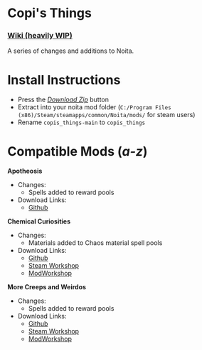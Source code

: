 # Copi's Things
### [Wiki (heavily WIP)](https://noita.wiki.gg/wiki/Mod:Copi%27s_Things)
A series of changes and additions to Noita.

# Install Instructions

 - Press the *[Download Zip](https://github.com/Ramiels/copis_things/archive/refs/heads/main.zip)* button
 - Extract into your noita mod folder (`C:/Program Files (x86)/Steam/steamapps/common/Noita/mods/` for steam users)
 - Rename `copis_things-main` to `copis_things`

# Compatible Mods (*a-z*)

**Apotheosis**
 - Changes:
   - Spells added to reward pools
 - Download Links:
   - [Github](https://github.com/Conga0/Apotheosis)

**Chemical Curiosities**
 - Changes:
   - Materials added to Chaos material spell pools
 - Download Links:
   - [Github](https://github.com/Squirrelly13/Hydroxide)
   - [Steam Workshop](https://steamcommunity.com/sharedfiles/filedetails/?id=2866701037)
   - [ModWorkshop](https://modworkshop.net/mod/39678)

**More Creeps and Weirdos**
 - Changes:
   - Spells added to reward pools
 - Download Links:
   - [Github](https://github.com/Conga0/Mo_Creeps)
   - [Steam Workshop](https://steamcommunity.com/sharedfiles/filedetails/?id=2879253717)
   - [ModWorkshop](https://modworkshop.net/mod/39990)

